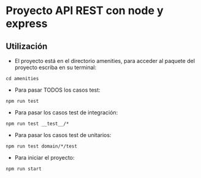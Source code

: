 # Proyecto API REST con node y express
## Utilización
- El proyecto está en el directorio amenities, para acceder al paquete del proyecto escriba en su terminal:
```shell script
cd amenities
```
- Para pasar TODOS los casos test:
```shell script
npm run test
```
- Para pasar los casos test de integración:
```shell script
npm run test __test__/*
```

- Para pasar los casos test de unitarios:
```shell script
npm run test domain/*/test
``````
- Para iniciar el proyecto:
```shell script
npm run start
``````
